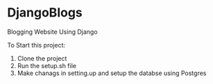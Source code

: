 # DjangoBlogs
Blogging Website Using Django

To Start this project:
1. Clone the project
2. Run the setup.sh file
3. Make chanags in setting.up and setup the databse using Postgres
